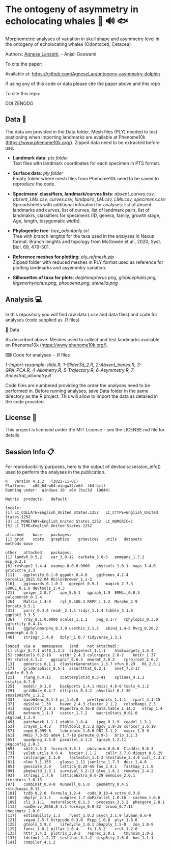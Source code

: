 # The ontogeny of asymmetry in echolocating whales :dolphin: 🔊 🐟
Morphometric analyses of variation in skull shape and asymmetry level in the ontogeny of echolocating whales (Odontoceti, Cetacea) 

Authors: [Agnese Lanzetti](mailto:agnese.lanzetti@gmail.com?subject=[GitHub]%20Ontogeny%20Asymmetry%20Paper%20Code), - Anjali Goswami

To cite the paper: 


Available at: https://github.com/AgneseLan/ontogeny-asymmetry-dolphin

If using any of this code or data please cite the paper above and this repo

To cite this repo:

DOI ZENODO

## Data :floppy_disk: 

The data are provided in the Data folder. Mesh files (PLY) needed to test postioning when importing landmarks are available at Phenome10k (https://www.phenome10k.org/). 
Zipped data need to be extracted before use.

- __Landmark data__: *pts folder* <br />
Text files with landmark coordinates for each specimen in PTS format. 

- __Surface data__: *ply folder* <br />
Empty folder where mesh files from Phenome10k need to be saved to reproduce the code.

- __Specimens' classifiers, landmark/curves lists__: *absent_curves.csv, absent_LMs.csv, curves.csv, landpairs_LM.csv, LMs.csv, specimens.csv* <br />
Spreadsheets with additional inforation for analyses: list of absent landmarks and curves, list of curves, list of landmark pairs, list of landmakrs, classifiers for specimens (ID, genera, family, growth stage, Age, length, bizygomatic width).

- __Phylogentic tree__: *tree_odontonly.txt* <br />
Tree with branch lenghts for the taxa used in the analyses in Nexus format. Branch lenghts and topology from McGowen et al., 2020, Syst. Biol. 69, 479-501.

- __Reference meshes for plotting__: *ply_refmesh.zip* <br />
Zipped folder with reduced meshes in PLY format used as reference for plotting landmarks and asyemmtry variation.

- __Silhouettes of taxa for plots__: *delphinapterus.png, globicephala.png, lagenorhynchus.png, phocoena.png, stenella.png*

## Analysis :computer:
In this repository you will find raw data (.csv and data files) and code for analyses (code supplied as .R files)

📁 Data

As described above. Meshes used to collect and test landmarks available on Phenome10k (https://www.phenome10k.org/). 

⌨ Code for analyses - .R files

*1-Import-resample-slide.R, 1-Slider3d_2.R, 2-Absent_bones.R, 3-GPA_PCA.R, 4-Allometry.R, 5-Trajectory.R, 6-Asymmetry.R, 7-Ancestral_allometry.R*

Code files are numbered providing the order the analyses need to be performed in.
Before running analyses, save Data folder in the same directory as the R project. This will allow to import the data as detailed in the code provided.

## License 📃
This project is licensed under the MIT License - see the LICENSE.md file for details

## Session Info 📋
For reproducibility purposes, here is the output of devtools::session_info() used to perform the analyses in the publication.

```
R	version	4.1.2	(2021-11-01)					
Platform:	x86_64-w64-mingw32/x64	(64-bit)						
Running	under:	Windows	10	x64	(build	19044)		
								
Matrix	products:	default						
								
locale:								
[1]	LC_COLLATE=English_United States.1252	LC_CTYPE=English_United	States.1252
[3]	LC_MONETARY=English_United States.1252	LC_NUMERIC=C	
[5]	LC_TIME=English_United States.1252					
								
attached	base	packages:						
[1]	grid	stats	graphics	grDevices	utils	datasets	methods	base
								 
other	attached	packages:						
[1]	landvR_0.5.2	car_3.0-12	carData_3.0-5	emmeans_1.7.2	mcp_0.3.1
[6]	reshape2_1.4.4	evomap_0.0.0.9000	phytools_1.0-1	maps_3.4.0	gridExtra_2.3
[11]	ggplotify_0.1.0	ggpubr_0.4.0	ggthemes_4.2.4	borealis_2021.02.04	RColorBrewer_1.1-2
[16]	gginnards_0.1.0-1	ggrepel_0.9.1	magick_2.7.3	SURGE_0.1.0	devtools_2.4.3
[21]	geiger_2.0.7	ape_5.6-1	qgraph_1.9	EMMLi_0.0.3	paleomorph_0.1.4
[26]	Matrix_1.4-0	rgl_0.108.3	RRPP_1.1.2	Morpho_2.9	forcats_0.5.1
[31]	purrr_0.3.4	readr_2.1.1	tidyr_1.1.4	tibble_3.1.6	ggplot2_3.3.5
[36]	rray_0.1.0.9000	scales_1.1.1	png_0.1-7	rphylopic_0.3.0	ggfortify_0.4.14
[41]	ggphylomorpho_0.1.0	usethis_2.1.5	abind_1.4-5	Rvcg_0.20.2	geomorph_4.0.1
[46]	stringr_1.4.0	dplyr_1.0.7	tidyverse_1.3.1					
								
loaded	via	a	namespace	(and	not	attached):
[1]	clipr_0.7.1	utf8_1.2.2	tidyselect_1.1.1	htmlwidgets_1.5.4
[5]	codetools_0.2-18	withr_2.4.3	colorspace_2.0-2	knitr_1.37
[9]	stats4_4.1.2	ggsignif_0.6.3	mnormt_2.0.2	rprojroot_2.0.2	
[13]	generics_0.1.1	clusterGeneration_1.3.7	xfun_0.29	R6_2.5.1
[17]	gridGraphics_0.5-1	assertthat_0.2.1	nnet_7.3-17	gtable_0.3.0
[21]	rlang_0.4.12	scatterplot3d_0.3-41	splines_4.1.2	rstatix_0.7.0
[25]	modelr_0.1.8	backports_1.4.1	Hmisc_4.6-0	tools_4.1.2
[29]	gridBase_0.4-7	ellipsis_0.3.2	phyclust_0.1-30	sessioninfo_1.2.2
[33]	base64enc_0.1-3	ps_1.6.0	prettyunits_1.1.1	rpart_4.1-15
[37]	deSolve_1.30	haven_2.4.3	cluster_2.1.2	colorRamps_2.3
[41]	magrittr_2.0.1	RSpectra_0.16-0	data.table_1.14.2	strap_1.4
[45]	mvtnorm_1.1-3	castor_1.7.2	matrixStats_0.61.0	pkgload_1.2.4
[49]	patchwork_1.1.1	xtable_1.8-4	jpeg_0.1-9	readxl_1.3.1
[53]	crayon_1.4.2	htmltools_0.5.2	mgcv_1.8-38	corpcor_1.6.10
[57]	expm_0.999-6	lubridate_1.8.0	DBI_1.1.2	magic_1.5-9
[61]	MASS_7.3-55	ade4_1.7-18	permute_0.9-5	brio_1.1.3
[65]	quadprog_1.5-8	parallel_4.1.2	igraph_1.2.11	pkgconfig_2.0.3
[69]	xml2_1.3.3	foreach_1.5.1	pbivnorm_0.6.0	Claddis_0.6.3
[73]	yulab.utils_0.0.4	bezier_1.1.2	callr_3.7.0	digest_0.6.29
[77]	cellranger_1.1.0	fastmatch_1.1-3	htmlTable_2.4.0	curl_4.3.2
[81]	nlme_3.1-155	glasso_1.11	jsonlite_1.7.3	desc_1.4.0
[85]	geoscale_2.0	lattice_0.20-45	loo_2.4.1	fastmap_1.1.0
[89]	pkgbuild_1.3.1	survival_3.2-13	glue_1.6.1	remotes_2.4.2
[93]	stringi_1.7.6	latticeExtra_0.6-29	memoise_2.0.1	iterators_1.0.13
[97]	combinat_0.0-8	munsell_0.5.0	geometry_0.4.5	rstudioapi_0.13	
[101]	tzdb_0.2.0	Formula_1.2-4	coda_0.19-4	vctrs_0.3.8
[105]	dbplyr_2.1.1	subplex_1.7	doParallel_1.0.16	cachem_1.0.6
[109]	cli_3.1.1	naturalsort_0.1.3	processx_3.5.2	phangorn_2.8.1
[113]	numDeriv_2016.8-1.1	foreign_0.8-82	broom_0.7.11	checkmate_2.0.0
[117]	estimability_1.3	rvest_1.0.2	psych_2.1.9	lavaan_0.6-9	
[121]	vegan_2.5-7	httpcode_0.3.0	Rcpp_1.0.8	plyr_1.8.6
[125]	gtools_3.9.2	lifecycle_1.0.1	pbapply_1.5-0	zoo_1.8-9
[129]	fansi_1.0.2	pillar_1.6.4	fs_1.5.2	crul_1.2.0
[133]	httr_1.4.2	plotrix_3.8-2	reprex_2.0.1	tmvnsim_1.0-2
[137]	fdrtool_1.2.17	testthat_3.1.2	dispRity_1.6.0	hms_1.1.1
[141]	compiler_4.1.2
```
